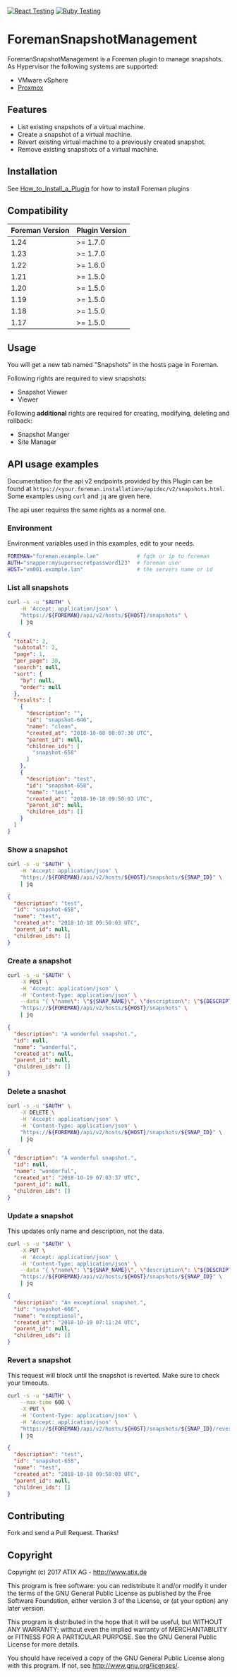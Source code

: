 [![React Testing](https://github.com/ATIX-AG/foreman_snapshot_management/actions/workflows/react.yml/badge.svg)](https://github.com/ATIX-AG/foreman_snapshot_management/actions/workflows/react.yml)
[![Ruby Testing](https://github.com/ATIX-AG/foreman_snapshot_management/actions/workflows/ruby.yml/badge.svg)](https://github.com/ATIX-AG/foreman_snapshot_management/actions/workflows/ruby.yml)

# ForemanSnapshotManagement

ForemanSnapshotManagement is a Foreman plugin to manage snapshots.
As Hypervisor the following systems are supported:
- VMware vSphere
- [Proxmox](https://www.proxmox.com/)

## Features

- List existing snapshots of a virtual machine.
- Create a snapshot of a virtual machine.
- Revert existing virtual machine to a previously created snapshot.
- Remove existing snapshots of a virtual machine.

## Installation

See [How_to_Install_a_Plugin](http://projects.theforeman.org/projects/foreman/wiki/How_to_Install_a_Plugin) for how to install Foreman plugins

## Compatibility

| Foreman Version | Plugin Version |
| --------------- | -------------- |
| 1.24            | >= 1.7.0       |
| 1.23            | >= 1.7.0       |
| 1.22            | >= 1.6.0       |
| 1.21            | >= 1.5.0       |
| 1.20            | >= 1.5.0       |
| 1.19            | >= 1.5.0       |
| 1.18            | >= 1.5.0       |
| 1.17            | >= 1.5.0       |

## Usage

You will get a new tab named "Snapshots" in the hosts page in Foreman.

Following rights are required to view snapshots:

- Snapshot Viewer
- Viewer

Following **additional** rights are required for creating, modifying, deleting and rollback:

- Snapshot Manger
- Site Manager

## API usage examples

Documentation for the api v2 endpoints provided by this Plugin can be found at `https://<your.foreman.installation>/apidoc/v2/snapshots.html`.
Some examples using `curl` and `jq` are given here.

The api user requires the same rights as a normal one.

### Environment

Environment variables used in this examples, edit to your needs.

```bash
FOREMAN="foreman.example.lan"            # fqdn or ip to foreman
AUTH="snapper:mysupersecretpassword123"  # foreman user
HOST="vm001.example.lan"                 # the servers name or id
```

### List all snapshots

```bash
curl -s -u "$AUTH" \
    -H 'Accept: application/json' \
    "https://${FOREMAN}/api/v2/hosts/${HOST}/snapshots" \
    | jq
```

```json
{
  "total": 2,
  "subtotal": 2,
  "page": 1,
  "per_page": 30,
  "search": null,
  "sort": {
    "by": null,
    "order": null
  },
  "results": [
    {
      "description": "",
      "id": "snapshot-646",
      "name": "clean",
      "created_at": "2018-10-08 08:07:30 UTC",
      "parent_id": null,
      "children_ids": [
        "snapshot-658"
      ]
    },
    {
      "description": "test",
      "id": "snapshot-658",
      "name": "test",
      "created_at": "2018-10-18 09:50:03 UTC",
      "parent_id": null,
      "children_ids": []
    }
  ]
}
```

### Show a snapshot

```bash
curl -s -u "$AUTH" \
    -H 'Accept: application/json' \
    "https://${FOREMAN}/api/v2/hosts/${HOST}/snapshots/${SNAP_ID}" \
    | jq
```

```json
{
  "description": "test",
  "id": "snapshot-658",
  "name": "test",
  "created_at": "2018-10-18 09:50:03 UTC",
  "parent_id": null,
  "children_ids": []
}
```

### Create a snapshot

```bash
curl -s -u "$AUTH" \
    -X POST \
    -H 'Accept: application/json' \
    -H 'Content-Type: application/json' \
    --data "{ \"name\": \"${SNAP_NAME}\", \"description\": \"${DESCRIPTION}\" }" \
    "https://${FOREMAN}/api/v2/hosts/${HOST}/snapshots" \
    | jq
```

```json
{
  "description": "A wonderful snapshot.",
  "id": null,
  "name": "wonderful",
  "created_at": null,
  "parent_id": null,
  "children_ids": []
}
```

### Delete a snashot

```bash
curl -s -u "$AUTH" \
    -X DELETE \
    -H 'Accept: application/json' \
    -H 'Content-Type: application/json' \
    "https://${FOREMAN}/api/v2/hosts/${HOST}/snapshots/${SNAP_ID}" \
    | jq
```

```json
{
  "description": "A wonderful snapshot.",
  "id": null,
  "name": "wonderful",
  "created_at": "2018-10-19 07:03:37 UTC",
  "parent_id": null,
  "children_ids": []
}
```

### Update a snapshot

This updates only name and description, not the data.

```bash
curl -s -u "$AUTH" \
    -X PUT \
    -H 'Accept: application/json' \
    -H 'Content-Type: application/json' \
    --data "{ \"name\": \"${SNAP_NAME}\", \"description\": \"${DESCRIPTION}\" }" \
    "https://${FOREMAN}/api/v2/hosts/${HOST}/snapshots/${SNAP_ID}" \
    | jq
```

```json
{
  "description": "An exceptional snapshot.",
  "id": "snapshot-666",
  "name": "exceptional",
  "created_at": "2018-10-19 07:11:24 UTC",
  "parent_id": null,
  "children_ids": []
}
```

### Revert a snapshot

This request will block until the snapshot is reverted. Make sure to check your timeouts.

```bash
curl -s -u "$AUTH" \
    --max-time 600 \
    -X PUT \
    -H 'Content-Type: application/json' \
    -H 'Accept: application/json' \
    "https://${FOREMAN}/api/v2/hosts/${HOST}/snapshots/${SNAP_ID}/revert" \
    | jq
```

```json
{
  "description": "test",
  "id": "snapshot-658",
  "name": "test",
  "created_at": "2018-10-18 09:50:03 UTC",
  "parent_id": null,
  "children_ids": []
}
```

## Contributing

Fork and send a Pull Request. Thanks!

## Copyright
Copyright (c) 2017 ATIX AG - http://www.atix.de

This program is free software: you can redistribute it and/or modify it under the terms of the GNU General Public License as published by the Free Software Foundation, either version 3 of the License, or (at your option) any later version.

This program is distributed in the hope that it will be useful, but WITHOUT ANY WARRANTY; without even the implied warranty of MERCHANTABILITY or FITNESS FOR A PARTICULAR PURPOSE. See the GNU General Public License for more details.

You should have received a copy of the GNU General Public License along with this program. If not, see http://www.gnu.org/licenses/.
